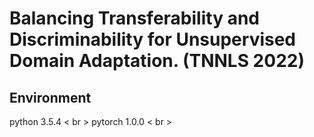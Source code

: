 # Balancing Transferability and Discriminability for Unsupervised Domain Adaptation. (TNNLS 2022)
## Environment
python   3.5.4 < br >
pytorch  1.0.0 < br >
